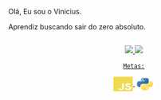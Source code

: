 Olá,
Eu sou o Vinicius.

Aprendiz buscando sair do zero absoluto.
##
<div align="center">
  <a href="https://github.com/Vicius-Oliveira">
  <img height="180em" src="https://github-readme-stats.vercel.app/api?username=Vinicius-Oliveira&show_icons=false&theme=dark&include_all_commits=true&count_private=true"/>
  <img height="180em" src="https://github-readme-stats.vercel.app/api/top-langs/?username=Vinicius-Oliveira&layout=compact&langs_count=7&theme=dark"/>
        
    Metas:

  <img align="center" alt="Rafa-Js" height="30" width="40" src="https://raw.githubusercontent.com/devicons/devicon/master/icons/javascript/javascript-plain.svg">
  <img align="center" alt="Rafa-Python" height="30" width="40" src="https://raw.githubusercontent.com/devicons/devicon/master/icons/python/python-original.svg">
